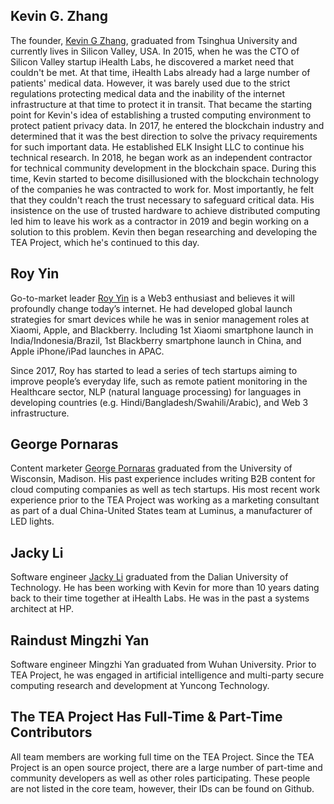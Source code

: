 ## Kevin G. Zhang

The founder, [Kevin G Zhang](https://www.linkedin.com/in/kevingzhang/), graduated from Tsinghua University and currently lives in Silicon Valley, USA. In 2015, when he was the CTO of Silicon Valley startup iHealth Labs, he discovered a market need that couldn't be met. At that time, iHealth Labs already had a large number of patients' medical data. However, it was barely used due to the strict regulations protecting medical data and the inability of the internet infrastructure at that time to protect it in transit. That became the starting point for Kevin's idea of establishing a trusted computing environment to protect patient privacy data.
In 2017, he entered the blockchain industry and determined that it was the best direction to solve the privacy requirements for such important data. He established ELK Insight LLC to continue his technical research. In 2018, he began work as an independent contractor for  technical community development in the blockchain space. During this time, Kevin started to become disillusioned with the blockchain technology of the companies he was contracted to work for. Most importantly, he felt that they couldn't reach the trust necessary to safeguard critical data. His insistence on the use of trusted hardware to achieve distributed computing led him to leave his work as a contractor in 2019 and begin working on a solution to this problem. Kevin then began researching and developing the TEA Project, which he's continued to this day.

## Roy Yin

Go-to-market leader [Roy Yin](https://www.linkedin.com/in/yinrui/) is a Web3 enthusiast and believes it will profoundly change today’s internet. He had developed global launch strategies for smart devices while he was in senior management roles at Xiaomi, Apple, and Blackberry. Including 1st Xiaomi smartphone launch in India/Indonesia/Brazil, 1st Blackberry smartphone launch in China, and Apple iPhone/iPad launches in APAC.

Since 2017, Roy has started to lead a series of tech startups aiming to improve people’s everyday life, such as remote patient monitoring in the Healthcare sector, NLP (natural language processing) for languages in developing countries (e.g. Hindi/Bangladesh/Swahili/Arabic), and Web 3 infrastructure.

## George Pornaras

Content marketer [George Pornaras](https://www.linkedin.com/in/george-po/) graduated from the University of Wisconsin, Madison. His past experience includes writing B2B content for cloud computing companies as well as tech startups. His most recent work experience prior to the TEA Project was working as a marketing consultant as part of a dual China-United States team at Luminus, a manufacturer of LED lights.

## Jacky Li

Software engineer [Jacky Li](https://www.linkedin.com/in/jacky-li-4039747b/) graduated from the Dalian University of Technology. He has been working with Kevin for more than 10 years dating back to their time together at iHealth Labs. He was in the past a systems architect at HP.

## Raindust Mingzhi Yan

Software engineer Mingzhi Yan graduated from Wuhan University. Prior to TEA Project, he was engaged in artificial intelligence and multi-party secure computing research and development at Yuncong Technology.


## The TEA Project Has Full-Time & Part-Time Contributors
All team members are working full time on the TEA Project. Since the TEA Project is an open source project, there are a large number of part-time and community developers as well as other roles participating. These people are not listed in the core team, however, their IDs can be found on Github.